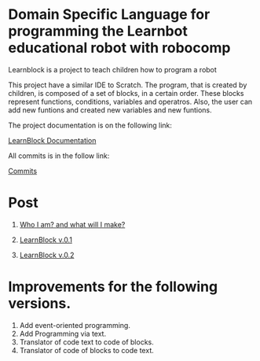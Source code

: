 # Domain Specific Language for programming the Learnbot educational robot with robocomp

Learnblock is a project to teach children how to program a robot

This project have a similar IDE to Scratch. The program, that is created by children, is composed of a set of blocks, in a certain order. These blocks represent functions, conditions, variables and operatros. Also, the user can add new funtions and created new variables and new funtions.

The project documentation is on the following link:

[LearnBlock Documentation](https://github.com/ibarbech/learnbot/blob/master/doc/learnblock.md)

All commits is in the follow link:

[Commits](https://github.com/ibarbech/learnbot/commits/master?author=ibarbech)

# Post

1. [Who I am? and what will I make?](https://robocomp.github.io/web/gsoc/2017/ivan/post1)

2. [LearnBlock v.0.1](https://robocomp.github.io/web/gsoc/2017/ivan/post2)

3. [LearnBlock v.0.2](https://robocomp.github.io/web/gsoc/2017/ivan/post3)

# Improvements for the following versions.

1. Add event-oriented programming.
2. Add Programming via text.
3. Translator of code text to code of blocks.
4. Translator of code of blocks to code text.
